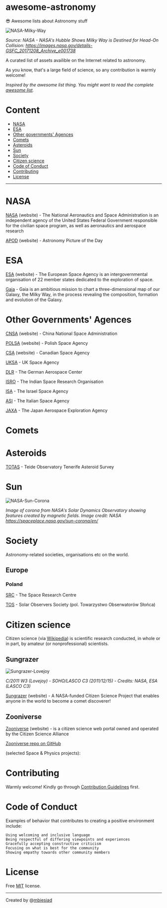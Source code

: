 # awesome-astronomy
😎 Awesome lists about Astronomy stuff

![NASA-Milky-Way](https://github.com/mbiesiad/awesome-astronomy/blob/master/media/GSFC_20171208_Archive_e001738%7Eorig.jpg)

_Source: NASA - NASA's Hubble Shows Milky Way is Destined for Head-On Collision: https://images.nasa.gov/details-GSFC_20171208_Archive_e001738_



A curated list of assets availible on the Internet related to astronomy.

As you know, that's a large field of science, so any contribution is warmly welcome!

_Inspired by the awesome list thing. You might want to read the complete [awesome list](https://github.com/sindresorhus/awesome)._

# Content

* [NASA](#nasa)
* [ESA](#esa)
* [Other governments' Agences](#other-governments-agences)
* [Comets](#comets)
* [Asteroids](#asteroids)
* [Sun](#sun)
* [Society](#society)
* [Citizen science](#citizen-science)
* [Code of Conduct](#code-of-conduct)
* [Contributing](#contributing)
* [License](#license)

_____________________________________________________

# NASA

[NASA](https://www.nasa.gov/) (website) - The National Aeronautics and Space Administration is an independent agency of the United States Federal Government responsible for the civilian space program, as well as aeronautics and aerospace research

[APOD](https://apod.nasa.gov/apod/astropix.html) (website) - Astronomy Picture of the Day

# ESA 

[ESA](https://www.esa.int/) (website) - The European Space Agency is an intergovernmental organisation of 22 member states dedicated to the exploration of space.

[Gaia](https://sci.esa.int/web/gaia) - Gaia is an ambitious mission to chart a three-dimensional map of our Galaxy, the Milky Way, in the process revealing the composition, formation and evolution of the Galaxy.

# Other Governments' Agences

[CNSA](http://www.cnsa.gov.cn/) (website) - China National Space Administration

[POLSA](https://polsa.gov.pl/) (website) - Polish Space Agency

[CSA](http://www.asc-csa.gc.ca/) (website) - Canadian Space Agency

[UKSA](https://www.gov.uk/ukspaceagency) - UK Space Agency

[DLR](http://www.dlr.de/) - The German Aerospace Center

[ISRO](http://www.isro.gov.in/) - The Indian Space Research Organisation

[ISA](http://space.gov.il/en) - The Israel Space Agency

[ASI](http://www.asi.it/) - The Italian Space Agency

[JAXA](http://www.jaxa.jp/index_e.html) - The Japan Aerospace Exploration Agency

# Comets

# Asteroids

[TOTAS](https://totas.cosmos.esa.int/) - Teide Observatory Tenerife Asteroid Survey

# Sun

![NASA-Sun-Corona](https://github.com/mbiesiad/awesome-astronomy/blob/master/media/corona2.en.jpg)

_Image of corona from NASA's Solar Dynamics Observatory showing features created by magnetic fields. Image credit: NASA https://spaceplace.nasa.gov/sun-corona/en/_

# Society

Astronomy-related societies, organisations etc on the world.

## Europe

### Poland

[SRC](http://www.cbk.waw.pl/) - The Space Research Centre

[TOS](https://pl.wikipedia.org/wiki/Towarzystwo_Obserwator%C3%B3w_S%C5%82o%C5%84ca) - Solar Observers Society (pol. Towarzystwo Obserwatorów Słońca)

# Citizen science

Citizen science (via [Wikipedia](https://en.wikipedia.org/wiki/Citizen_science)) is scientific research conducted, in whole or in part, by amateur (or nonprofessional) scientists.

## Sungrazer

![Sungrazer-Lovejoy](https://github.com/mbiesiad/awesome-astronomy/blob/master/media/sungrazer-lovejoy.png)

_C/2011 W3 (Lovejoy) - SOHO/LASCO C3 (2011/12/15) - Credits: NASA, ESA (LASCO C3)_

[Sungrazer](https://sungrazer.nrl.navy.mil/) (website) - A NASA-funded Citizen Science Project that enables anyone in the world to become a comet discoverer!

## Zooniverse

[Zooniverse](https://www.zooniverse.org/) (website) - is a citizen science web portal owned and operated by the Citizen Science Alliance

[Zooniverse repo on GitHub](https://github.com/zooniverse)

(selected Space & Physics projects):




# Contributing

Warmly welcome! Kindly go through [Contribution Guidelines](CONTRIBUTING.md) first.

# Code of Conduct

Examples of behavior that contributes to creating a positive environment include:

    Using welcoming and inclusive language
    Being respectful of differing viewpoints and experiences
    Gracefully accepting constructive criticism
    Focusing on what is best for the community
    Showing empathy towards other community members

# License
Free [MIT](LICENSE) license.

__________________________________________________

Created by @[mbiesiad](https://github.com/mbiesiad)
